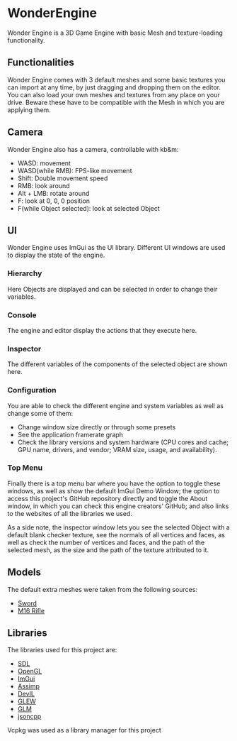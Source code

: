 # WonderEngine
Wonder Engine is a 3D Game Engine with basic Mesh and texture-loading functionality.
## Functionalities
Wonder Engine comes with 3 default meshes and some basic textures you can import at any time, by just dragging and dropping them on the editor.
You can also load your own meshes and textures from any place on your drive. Beware these have to be compatible with the Mesh in which you are applying them.
## Camera
Wonder Engine also has a camera, controllable with kb&m:
- WASD: movement
- WASD(while RMB): FPS-like movement
- Shift: Double movement speed
- RMB: look around
- Alt + LMB: rotate around
- F: look at 0, 0, 0 position
- F(while Object selected): look at selected Object
## UI
Wonder Engine uses ImGui as the UI library.
Different UI windows are used to display the state of the engine.
### Hierarchy
Here Objects are displayed and can be selected in order to change their variables.
### Console
The engine and editor display the actions that they execute here.
### Inspector
The different variables of the components of the selected object are shown here.
### Configuration
You are able to check the different engine and system variables as well as change some of them:
- Change window size directly or through some presets
- See the application framerate graph
- Check the library versions and system hardware (CPU cores and cache; GPU name, drivers, and vendor; VRAM size, usage, and availability).
### Top Menu
Finally there is a top menu bar where you have the option to toggle these windows, as well as show the default ImGui Demo Window;
the option to access this project's GitHub repository directly and toggle the About window, in which you can check this engine creators' GitHub; and also links to
the websites of all the libraries we used.

As a side note, the inspector window lets you see the selected Object with a default blank checker texture, see the normals of all vertices and faces, as well as
check the number of vertices and faces, and the path of the selected mesh, as the size and the path of the texture attributed to it.
## Models
The default extra meshes were taken from the following sources:
- [Sword](https://free3d.com/3d-model/sting-sword-128810.html "Sting Sword")
- [M16 Rifle](https://sketchfab.com/3d-models/m16-assault-rifle-339d0f7b21024387853dd926a5d51b50 "M16 Assault Rifle")
## Libraries
The libraries used for this project are:
- [SDL](https://wiki.libsdl.org/)
- [OpenGL](https://www.opengl.org/)
- [ImGui](https://imgui-test.readthedocs.io/)
- [Assimp](https://assimp-docs.readthedocs.io/)
- [DevIL](https://openil.sourceforge.net/)
- [GLEW](https://glew.sourceforge.net/)
- [GLM](https://glm.g-truc.net/0.9.5/index.html)
- [jsoncpp](https://open-source-parsers.github.io/jsoncpp-docs/doxygen/index.html)

Vcpkg was used as a library manager for this project
